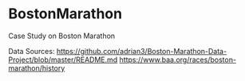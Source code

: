 # BostonMarathon
Case Study on Boston Marathon

Data Sources:
https://github.com/adrian3/Boston-Marathon-Data-Project/blob/master/README.md
https://www.baa.org/races/boston-marathon/history
